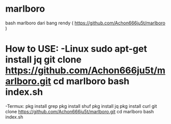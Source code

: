 # marlboro
bash marlboro dari bang rendy ( https://github.com/Achon666ju5t/marlboro )

How to USE: -Linux sudo apt-get install jq
git clone https://github.com/Achon666ju5t/marlboro.git
cd marlboro
bash index.sh
=====================
-Termux:
pkg install grep
pkg install shuf
pkg install jq
pkg install curl
git clone https://github.com/Achon666ju5t/marlboro.git
cd marlboro
bash index.sh
